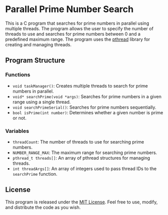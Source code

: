 # Parallel Prime Number Search

This is a C program that searches for prime numbers in parallel using multiple threads. The program allows the user to specify the number of threads to use and searches for prime numbers between 0 and a predefined maximum range. The program uses the [pthread](https://man7.org/linux/man-pages/man7/pthreads.7.html) library for creating and managing threads.

## Program Structure

### Functions

- `void taskManager()`: Creates multiple threads to search for prime numbers in parallel.
- `void* searchPrime(void *args)`: Searches for prime numbers in a given range using a single thread.
- `void searchPrimeSerial()`: Searches for prime numbers sequentially.
- `bool isPrime(int number)`: Determines whether a given number is prime or not.

### Variables

- `threadCount`: The number of threads to use for searching prime numbers.
- `NUMBER_RANGE_MAX`: The maximum range for searching prime numbers.
- `pthread_t threads[]`: An array of pthread structures for managing threads.
- `int threadArgs[]`: An array of integers used to pass thread IDs to the `searchPrime` function.

## License

This program is released under the [MIT License](https://opensource.org/licenses/MIT). Feel free to use, modify, and distribute the code as you wish.
